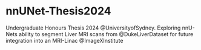 # nnUNet-Thesis2024
Undergraduate Honours Thesis 2024 @UniversityofSydney. Exploring nnU-Nets ability to segment Liver MRI scans from @DukeLiverDataset for future integration into an MRI-Linac @ImageXInstitute
